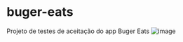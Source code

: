 # buger-eats
Projeto de testes de aceitação do app Buger Eats
![image](https://user-images.githubusercontent.com/71274564/160697053-63180612-a16b-4426-b72c-903cf4659e8c.png)
